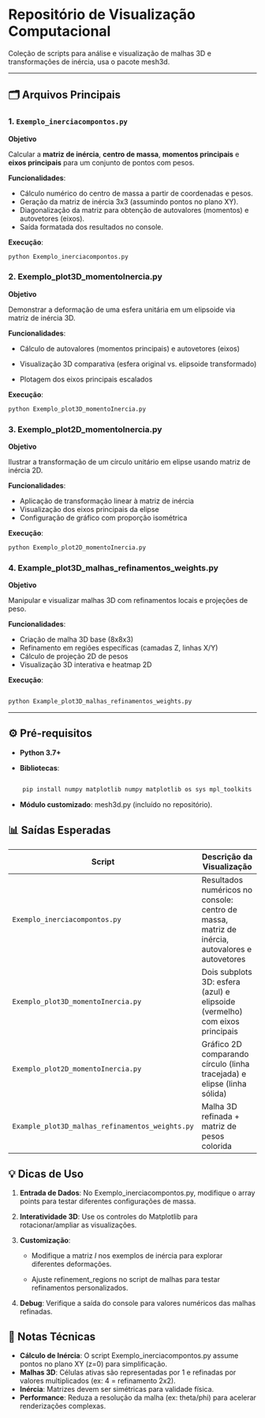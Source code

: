# Repositório de Visualização Computacional

Coleção de scripts para análise e visualização de malhas 3D e transformações de inércia, usa o pacote mesh3d.

---

## 🗂 Arquivos Principais

### 1. `Exemplo_inerciacompontos.py`

**Objetivo**  

Calcular a **matriz de inércia**, **centro de massa**, **momentos principais** e **eixos principais** para um conjunto de pontos com pesos.

**Funcionalidades**:

- Cálculo numérico do centro de massa a partir de coordenadas e pesos.
- Geração da matriz de inércia 3x3 (assumindo pontos no plano XY).
- Diagonalização da matriz para obtenção de autovalores (momentos) e autovetores (eixos).
- Saída formatada dos resultados no console.

**Execução**:

```bash
python Exemplo_inerciacompontos.py
```

### 2. Exemplo_plot3D_momentoInercia.py

**Objetivo**

Demonstrar a deformação de uma esfera unitária em um elipsoide via matriz de inércia 3D.

**Funcionalidades**:

- Cálculo de autovalores (momentos principais) e autovetores (eixos)

- Visualização 3D comparativa (esfera original vs. elipsoide transformado)

- Plotagem dos eixos principais escalados

**Execução**:

```bash
python Exemplo_plot3D_momentoInercia.py
```

### 3. Exemplo_plot2D_momentoInercia.py

**Objetivo**

Ilustrar a transformação de um círculo unitário em elipse usando matriz de inércia 2D.

**Funcionalidades**:

- Aplicação de transformação linear à matriz de inércia
- Visualização dos eixos principais da elipse
- Configuração de gráfico com proporção isométrica

**Execução**:

```bash
python Exemplo_plot2D_momentoInercia.py
```

### 4. Example_plot3D_malhas_refinamentos_weights.py

**Objetivo**

Manipular e visualizar malhas 3D com refinamentos locais e projeções de peso.

**Funcionalidades**:

- Criação de malha 3D base (8x8x3)
- Refinamento em regiões específicas (camadas Z, linhas X/Y)
- Cálculo de projeção 2D de pesos
- Visualização 3D interativa e heatmap 2D

**Execução**:

```bash

python Example_plot3D_malhas_refinamentos_weights.py
```

---

## ⚙️ Pré-requisitos

- **Python 3.7+**

- **Bibliotecas**:

```bash

    pip install numpy matplotlib numpy matplotlib os sys mpl_toolkits
```

- **Módulo customizado**: mesh3d.py (incluído no repositório).

## 📊 Saídas Esperadas

| Script | Descrição da Visualização |
|--------|---------------------------|
| `Exemplo_inerciacompontos.py`      | Resultados numéricos no console: centro de massa, matriz de inércia, autovalores e autovetores|
| `Exemplo_plot3D_momentoInercia.py` | Dois subplots 3D: esfera (azul) e elipsoide (vermelho) com eixos principais |
| `Exemplo_plot2D_momentoInercia.py` | Gráfico 2D comparando círculo (linha tracejada) e elipse (linha sólida) |
| `Example_plot3D_malhas_refinamentos_weights.py` | Malha 3D refinada + matriz de pesos colorida |

## 💡 Dicas de Uso

1. **Entrada de Dados**: No Exemplo_inerciacompontos.py, modifique o array points para testar diferentes configurações de massa.
2. **Interatividade 3D**: Use os controles do Matplotlib para rotacionar/ampliar as visualizações.
3. **Customização**:

    - Modifique a matriz *I* nos exemplos de inércia para explorar diferentes deformações.

    - Ajuste refinement_regions no script de malhas para testar refinamentos personalizados.

4. **Debug**: Verifique a saída do console para valores numéricos das malhas refinadas.

## 📄 Notas Técnicas

- **Cálculo de Inércia**: O script Exemplo_inerciacompontos.py assume pontos no plano XY (z=0) para simplificação.
- **Malhas 3D**: Células ativas são representadas por 1 e refinadas por valores multiplicados (ex: 4 = refinamento 2x2).
- **Inércia**: Matrizes devem ser simétricas para validade física.
- **Performance**: Reduza a resolução da malha (ex: theta/phi) para acelerar renderizações complexas.